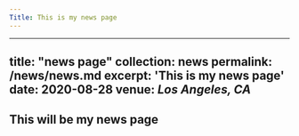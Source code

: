 ```yaml
---
Title: This is my news page
---
```

---
title: "news page"
collection: news
permalink: /news/news.md
excerpt: 'This is my news page'
date: 2020-08-28
venue: <i> Los Angeles, CA </i>
---
## This will be my news page
